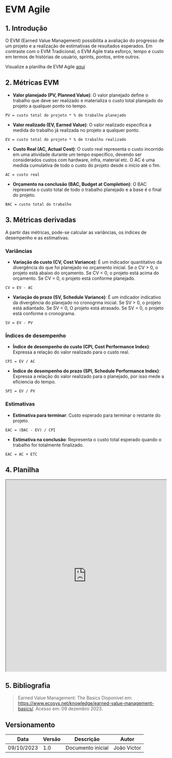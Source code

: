 # EVM Agile

## 1. Introdução

O EVM (Earned Value Management) possibilita a avaliação do progresso de um projeto e a realização de estimativas de resultados esperados. Em contraste com o EVM Tradicional, o EVM Agile trata esforço, tempo e custo em termos de histórias de usuário, sprints, pontos, entre outros.

Visualize a planilha de EVM Agile [aqui](https://docs.google.com/spreadsheets/d/1obPSGECUHMV9HbKNf8G8Lz0dIZXh_AhVI6PILVsY6mg/edit?usp=sharing)

## 2. Métricas EVM

-   **Valor planejado (PV, Planned Value)**: O valor planejado define o trabalho que deve ser realizado e materializa o custo total planejado do projeto a qualquer ponto no tempo.

`PV = custo total do projeto * % de trabalho planejado `

-   **Valor realizado (EV, Earned Value)**: O valor realizado especifica a medida do trabalho já realizada no projeto a qualquer ponto.

`EV = custo total do projeto * % de trabalho realizado`

-   **Custo Real (AC, Actual Cost)**: O custo real representa o custo incorrido em uma atividade durante um tempo específico, devendo ser considerados custos com hardware, infra, material etc. O AC é uma medida cumulativa de todo o custo do projeto desde o início até o fim.

`AC = custo real`

-   **Orçamento na conclusão (BAC, Budget at Completion)**: O BAC representa o custo total de todo o trabalho planejado e a base é o final do projeto.

`BAC = custo total do trabalho`

## 3. Métricas derivadas

A partir das métricas, pode-se calcular as variâncias, os índices de desempenho e as estimativas.

### Variâncias

-   **Variação do custo (CV, Cost Variance)**: É um indicador quantitativo da divergência do que foi planejado no orçamento inicial. Se o CV > 0, o projeto está abaixo do orçamento. Se CV < 0, o projeto está acima do orçamento. Se CV = 0, o projeto está conforme planejado.

`CV = EV - AC`

-   **Variação do prazo (SV, Schedule Variance)**: É um indicador indicativo da divergência do planejado no cronogrma inicial. Se SV > 0, o projeto está adiantado. Se SV < 0, O projeto está atrasado. Se SV = 0, o projeto está conforme o cronograma.

`SV = EV - PV`

### Índices de desempenho

-   **Índice de desempenho do custo (CPI, Cost Performance Index)**: Expressa a relação do valor realizado para o custo real.

`CPI = EV / AC`

-   **Índice de desempenho do prazo (SPI, Schedule Performance Index)**: Expressa a relação do valor realizado para o planejado, por isso mede a eficiencia do tempo.

`SPI = EV / PV`

### Estimativas

-   **Estimativa para terminar**: Custo esperado para terminar o restante do projeto.

`EAC = (BAC - EV) / CPI`

-   **Estimativa na conclusão**: Representa o custo total esperado quando o trabalho for totalmente finalizado.

`EAC = AC + ETC`

## 4. Planilha

<iframe iframe width=100% height=600 src="https://docs.google.com/spreadsheets/d/e/2PACX-1vRYK1CgigWUi-TqvguWAtMHS9s2OVhz8rCk9dqWUJ3n9l88ouDrL5As8z-0mHVMTatrZlSLD_AExVeJ/pubhtml?widget=true&amp;headers=false"></iframe>

## 5. Bibliografia

> Earned Value Management: The Basics Disponível em: https://www.ecosys.net/knowledge/earned-value-management-basics/. Acesso em: 09 dezembro 2023.

## Versionamento

| Data       | Versão | Descrição         | Autor       |
| ---------- | ------ | ----------------- | ----------- |
| 09/10/2023 | 1.0    | Documento inicial | João Victor |
